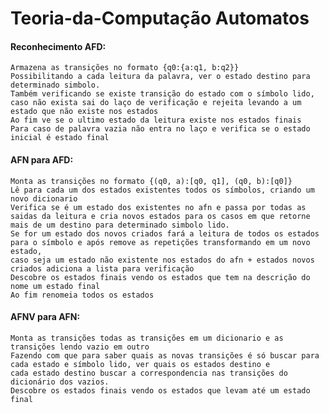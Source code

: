 # Teoria-da-Computação Automatos

#### Reconhecimento AFD:
    Armazena as transições no formato {q0:{a:q1, b:q2}}
	Possibilitando a cada leitura da palavra, ver o estado destino para determinado simbolo.
	Também verificando se existe transição do estado com o símbolo lido, caso não exista sai do laço de verificação e rejeita levando a um estado que não existe nos estados
	Ao fim ve se o ultimo estado da leitura existe nos estados finais
	Para caso de palavra vazia não entra no laço e verifica se o estado inicial é estado final
	
#### AFN para AFD:  
    Monta as transições no formato {(q0, a):[q0, q1], (q0, b):[q0]}
	Lê para cada um dos estados existentes todos os símbolos, criando um novo dicionario 
	Verifica se é um estado dos existentes no afn e passa por todas as saidas da leitura e cria novos estados para os casos em que retorne
	mais de um destino para determinado simbolo lido.
	Se for um estado dos novos criados fará a leitura de todos os estados para o símbolo e após remove as repetições transformando em um novo estado,
	caso seja um estado não existente nos estados do afn + estados novos criados adiciona a lista para verificação
	Descobre os estados finais vendo os estados que tem na descrição do nome um estado final
	Ao fim renomeia todos os estados 
	
#### AFNV para AFN: 
    Monta as transições todas as transições em um dicionario e as transições lendo vazio em outro
	Fazendo com que para saber quais as novas transições é só buscar para cada estado e símbolo lido, ver quais os estados destino e 
	cada estado destino buscar a correspondencia nas transições do dicionário dos vazios.
	Descobre os estados finais vendo os estados que levam até um estado final
